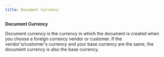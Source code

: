 ```yaml
---
title: Document Currency
---
```



**Document Currency**


Document currency is the currency in which the document is created when you choose a foreign currency vendor or customer. If the vendor's/customer's currency and your base currency are the same, the document currency is also the base currency.
